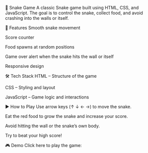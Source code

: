 🐍 Snake Game
A classic Snake game built using HTML, CSS, and JavaScript. The goal is to control the snake, collect food, and avoid crashing into the walls or itself.

🚀 Features
Smooth snake movement

Score counter

Food spawns at random positions

Game over alert when the snake hits the wall or itself

Responsive design

🛠️ Tech Stack
HTML – Structure of the game

CSS – Styling and layout

JavaScript – Game logic and interactions

▶️ How to Play
Use arrow keys (↑ ↓ ← →) to move the snake.

Eat the red food to grow the snake and increase your score.

Avoid hitting the wall or the snake’s own body.

Try to beat your high score!

🎮 Demo
Click here to play the game: 
